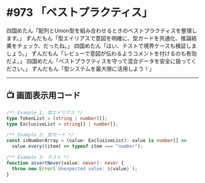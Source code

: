 # #973 「ベストプラクティス」

四国めたん「配列とUnion型を組み合わせるときのベストプラクティスを整理します。」
ずんだもん「型エイリアスで意図を明確に、型ガードを共通化、推論結果をチェック、だったね。」
四国めたん「はい、テストで境界ケースも検証しましょう。」
ずんだもん「レビューで意図が伝わるようコメントを付けるのも有効だよ。」
四国めたん「ベストプラクティスを守って混合データを安全に扱ってください。」
ずんだもん「型システムを最大限に活用しよう！」

---

## 📺 画面表示用コード

```typescript
/** Example 1: 型エイリアス */
type TokenList = (string | number)[];
type ExclusiveList = string[] | number[];

/** Example 2: 型ガード */
const isNumberArray = (value: ExclusiveList): value is number[] =>
  value.every((item) => typeof item === "number");

/** Example 3: テスト */
function assertNever(value: never): never {
  throw new Error(`Unexpected value: ${value}`);
}
```
